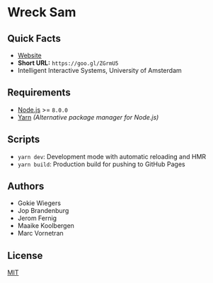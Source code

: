 # Wreck Sam

## Quick Facts
- [Website](https://marc1404.github.io/WreckSam/)
- **Short URL:** `https://goo.gl/ZGrmU5`
- Intelligent Interactive Systems, University of Amsterdam

## Requirements
- [Node.js](https://nodejs.org/en/) >= `8.0.0`
- [Yarn](https://yarnpkg.com/lang/en/) *(Alternative package manager for Node.js)*

## Scripts
- `yarn dev`: Development mode with automatic reloading and HMR
- `yarn build`: Production build for pushing to GitHub Pages

## Authors
- Gokie Wiegers
- Jop Brandenburg
- Jerom Fernig
- Maaike Koolbergen
- Marc Vornetran

## License
[MIT](https://github.com/marc1404/WreckSam/blob/master/LICENSE)